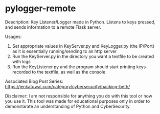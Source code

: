 # pylogger-remote

Description:
Key Listener/Logger made in Python. Listens to keys pressed, and sends information to a remote Flask server.


Usages:
1. Set appropriate values in KeyServer.py and KeyLogger.py (the IP/Port) as it is essentially running/sending to an http server
2. Run the KeyServer.py in the directory you want a textfile to be created with logs
3. Run the KeyListener.py and the program should start printing keys recorded to the textfile, as well as the console

Associated Blog Post Series:
https://jenkatuwal.com/category/cybersecurity/hacking-beth/

Disclaimer:
I am not responsible for anything you do with this tool or how you use it. This tool was made for educational purposes only in order to demonstarate an understanding of Python and CyberSecurity.
